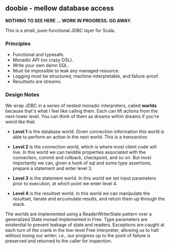 ## doobie - mellow database access

**NOTHING TO SEE HERE ... WORK IN PROGRESS. GO AWAY.**

This is a small, pure-functional JDBC layer for Scala.

### Principles

 - Functional and typesafe.
 - Monadic API (no crazy DSL).
 - Write your own damn SQL.
 - Must be impossible to leak any managed resource.
 - Logging must be structured, machine-interpretable, and failure-proof.
 - Resultsets are streams.

### Design Notes

We wrap JDBC in a series of nested monadic interpreters, called **worlds** because that's what I feel like calling them. Each can lift actions from the next-lower level. You can think of them as dreams within dreams if you're weird like that. 

 - **Level 1** is the database world. Given connection information this world is able to perform an action in the next world. This is a *transaction*.

 - **Level 2** is the connection world, which is where most client code will live. In this world we can twiddle properties associated with the connection, commit and rollback, checkpoint, and so on. But most importantly we can, given a hunk of sql and some type assertions, prepare a statement and enter level 3.

 - **Level 3** is the statement world. In this world we set input parameters prior to execution, at which point we enter level 4.

 - **Level 4** is the resultset world. In this world we can manipulate the resultset, iterate and accumulate results, and return them up through the stack.

The worlds are implemented using a ReaderWriterState pattern over a generalized State monad implemented in Free. Type parameters are existential to prevent leakage of state and readers. Exceptions are caught at each turn of the crank in the low-level Free interpreter, allowing us to halt without losing our writer; i.e., our progress up to the point of failure is preserved and returned to the caller for inspection.




